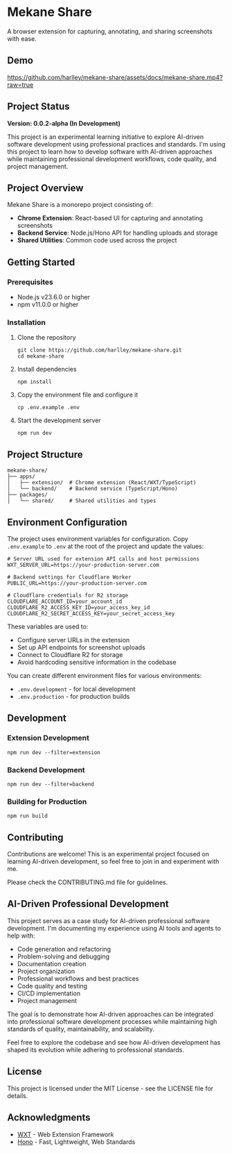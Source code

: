 # Mekane Share

A browser extension for capturing, annotating, and sharing screenshots with ease.

## Demo

https://github.com/harlley/mekane-share/assets/docs/mekane-share.mp4?raw=true

## Project Status

**Version: 0.0.2-alpha (In Development)**

This project is an experimental learning initiative to explore AI-driven software development using professional practices and standards. I'm using this project to learn how to develop software with AI-driven approaches while maintaining professional development workflows, code quality, and project management.

## Project Overview

Mekane Share is a monorepo project consisting of:

- **Chrome Extension**: React-based UI for capturing and annotating screenshots
- **Backend Service**: Node.js/Hono API for handling uploads and storage
- **Shared Utilities**: Common code used across the project

## Getting Started

### Prerequisites

- Node.js v23.6.0 or higher
- npm v11.0.0 or higher

### Installation

1. Clone the repository
   ```
   git clone https://github.com/harlley/mekane-share.git
   cd mekane-share
   ```

2. Install dependencies
   ```
   npm install
   ```

3. Copy the environment file and configure it
   ```
   cp .env.example .env
   ```

4. Start the development server
   ```
   npm run dev
   ```

## Project Structure

```
mekane-share/
├── apps/
│   ├── extension/  # Chrome extension (React/WXT/TypeScript)
│   └── backend/    # Backend service (TypeScript/Hono)
├── packages/
│   └── shared/     # Shared utilities and types
```

## Environment Configuration

The project uses environment variables for configuration. Copy `.env.example` to `.env` at the root of the project and update the values:

```
# Server URL used for extension API calls and host permissions
WXT_SERVER_URL=https://your-production-server.com

# Backend settings for Cloudflare Worker
PUBLIC_URL=https://your-production-server.com

# Cloudflare credentials for R2 storage
CLOUDFLARE_ACCOUNT_ID=your_account_id
CLOUDFLARE_R2_ACCESS_KEY_ID=your_access_key_id
CLOUDFLARE_R2_SECRET_ACCESS_KEY=your_secret_access_key
```

These variables are used to:
- Configure server URLs in the extension
- Set up API endpoints for screenshot uploads
- Connect to Cloudflare R2 for storage
- Avoid hardcoding sensitive information in the codebase

You can create different environment files for various environments:
- `.env.development` - for local development
- `.env.production` - for production builds

## Development

### Extension Development

```
npm run dev --filter=extension
```

### Backend Development

```
npm run dev --filter=backend
```

### Building for Production

```
npm run build
```

## Contributing

Contributions are welcome! This is an experimental project focused on learning AI-driven development, so feel free to join in and experiment with me.

Please check the CONTRIBUTING.md file for guidelines.

## AI-Driven Professional Development

This project serves as a case study for AI-driven professional software development. I'm documenting my experience using AI tools and agents to help with:

- Code generation and refactoring
- Problem-solving and debugging
- Documentation creation
- Project organization
- Professional workflows and best practices
- Code quality and testing
- CI/CD implementation
- Project management

The goal is to demonstrate how AI-driven approaches can be integrated into professional software development processes while maintaining high standards of quality, maintainability, and scalability.

Feel free to explore the codebase and see how AI-driven development has shaped its evolution while adhering to professional standards.

## License

This project is licensed under the MIT License - see the LICENSE file for details.

## Acknowledgments

- [WXT](https://wxt.dev/) - Web Extension Framework
- [Hono](https://hono.dev/) - Fast, Lightweight, Web Standards
